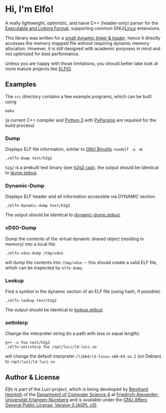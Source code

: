 Hi, I'm Elfo!
=============

A really lightweight, optimistic, and naive C++ (header-only) parser for the [Executable and Linking Format](https://en.wikipedia.org/wiki/Executable_and_Linkable_Format), supporting common GNU/[Linux](https://refspecs.linuxfoundation.org/LSB_5.0.0/LSB-Core-generic/LSB-Core-generic/elf-generic.html) extensions.

This library was written for a [small dynamic linker & loader](https://gitlab.cs.fau.de/luci-project/luci), hence it directly accesses the memory mapped file without requiring dynamic memory allocation.
However, it is still designed with academic purposes in mind and not optimized for best performance.

Unless you are happy with those limitations, you should better take look at more mature projects like [ELFIO](https://github.com/serge1/ELFIO).


Examples
--------

The `src` directory contains a few example programs, which can be built using

    make

(a current C++ compiler and [Python 3](https://www.python.org/) with [PyParsing](https://pypi.org/project/pyparsing/) are required for the build process)


### Dump

Displays ELF file information, similar to [GNU Binutils](https://www.gnu.org/software/binutils/) `readelf -a -W`.

    ./elfo-dump test/h2g2

`h2g2` is a prebuilt test binary (see [h2g2,cpp](test/h2g2.cpp)), the output should be identical to [dump.stdout](test/dump.stdout).


### Dynamic-Dump

Displays ELF header and all information accessible via *DYNAMIC* section.

    ./elfo-dynamic-dump test/h2g2

The output should be identical to [dynamic-dump.stdout](test/dynamic-dump.stdout).


### vDSO-Dump

Dump the contents of the virtual dynamic shared object (residing in memory) into a local file:

    ./elfo-vdso-dump /tmp/vdso

will dump the contents into `/tmp/vdso` -- this should create a valid ELF file, which can be inspected by `elfo-dump`.

### Lookup

Find a symbol in the dynamic section of an ELF file (using hash, if possible).

    ./elfo-lookup test/h2g2

The output should be identical to [lookup.stdout](test/lookup.stdout).


### setInterp

Change the interpreter string (to a path with less or equal length):

    g++ -o foo test/h2g2
    ./elfo-setinterp foo /opt/luci/ld-luci.so 

will change the default interpreter `/lib64/ld-linux-x86-64.so.2` (on Debian) to `/opt/luci/ld-luci.so`


Author & License
----------------

*Elfo* is part of the *Luci*-project, which is being developed by [Bernhard Heinloth](https://sys.cs.fau.de/person/heinloth) of the [Department of Computer Science 4](https://sys.cs.fau.de/) at [Friedrich-Alexander-Universität Erlangen-Nürnberg](https://www.fau.eu/) and is available under the [GNU Affero General Public License, Version 3 (AGPL v3)](LICENSE.md).
